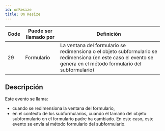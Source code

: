 ```yaml
---
id: onResize
title: On Resize
---
```


| Code | Puede ser llamado por | Definición                                                                                                                                                       |
| ---- | --------------------- | ---------------------------------------------------------------------------------------------------------------------------------------------------------------- |
| 29   | Formulario            | La ventana del formulario se redimensiona o el objeto subformulario se redimensiona (en este caso el evento se genera en el método formulario del subformulario) |


## Descripción

Este evento se llama:

- cuando se redimensiona la ventana del formulario,
- en el contexto de los subformularios, cuando el tamaño del objeto subformulario en el formulario padre ha cambiado. En este caso, este evento se envía al método formulario del subformulario. 
